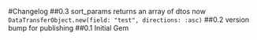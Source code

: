 #Changelog
##0.3
sort_params returns an array of dtos now ```DataTransferObject.new(field: "test", directions: :asc)```
##0.2
version bump for publishing 
##0.1
Initial Gem